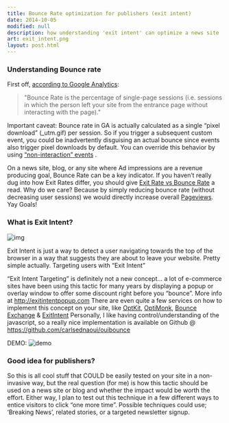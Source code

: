 ```yaml
---
title: Bounce Rate optimization for publishers (exit intent)
date: 2014-10-05
modified: null
description: how understanding 'exit intent' can optimize a news site
art: exit_intent.png
layout: post.html
---
```


### Understanding Bounce rate

First off, [according to Google Analytics](https://support.google.com/analytics/answer/1009409):
> "Bounce Rate is the percentage of single-page sessions (i.e. sessions in which the person left your site from the entrance page without interacting with the page)."

Important caveat: Bounce rate in GA is actually calculated as a single “pixel download” (_utm.gif) per session. So if you trigger a subsequent custom event, you could be inadvertently disguising an actual bounce since events also trigger pixel downloads by default. You can override this behavior  by using [“non-interaction” events](https://developers.google.com/analytics/devguides/collection/gajs/eventTrackerGuide#non-interaction) .

On a news site, blog, or any site where Ad impressions are a revenue producing goal,  Bounce Rate can be a key indicator. If you haven’t really dug into how Exit Rates differ, you should give [Exit Rate vs Bounce Rate](https://support.google.com/analytics/answer/2525491) a read.
Why do we care? Because by simply reducing bounce rate (without decreasing user sessions) we would directly increase overall [Pageviews](https://support.google.com/analytics/answer/2525491). Yay Goals!

### What is Exit Intent?
![img](http://68.media.tumblr.com/6b5e8097ed06bd4d268f2f872e5015b8/tumblr_inline_ncy78dFXy41qzitrw.png)

Exit Intent is just a way to detect a user navigating towards the top of the browser in a way that suggests they are about to leave your website. Pretty simple actually.
Targeting users with “Exit Intent”

“Exit Intent Targeting” is definitely not a new concept… a lot of e-commerce sites have been using this tactic for many years by displaying a popup or overlay window to offer some discount right before you “bounce”. More info at http://exitintentpopup.com
There are even quite a few services on how to implement this concept on your site, like [OptKit](http://optkit.com), [OptiMonk](http://www.optimonk.com), [Bounce Exchange](http://bounceexchange.com) & [ExitIntent](http://exitintent.io)
Personally, I like having control/understanding of the javascript, so a really nice implementation is available on Github @ https://github.com/carlsednaoui/ouibounce

DEMO:
![demo](http://68.media.tumblr.com/0a37f5226af2b2a12ce7c2ac5ff61ba3/tumblr_inline_nczh2yCg1a1qzitrw.gif)

### Good idea for publishers?
So this is all cool stuff that COULD be easily tested on your site in a non-invasive way, but the real question (for me) is how this tactic should be used on a news site or blog and whether the impact would be worth the effort.
Either way, I plan to test out this technique in a few different ways to entice visitors to click “one more time”. Possible techniques could use; ‘Breaking News’, related stories, or a targeted newsletter signup.
